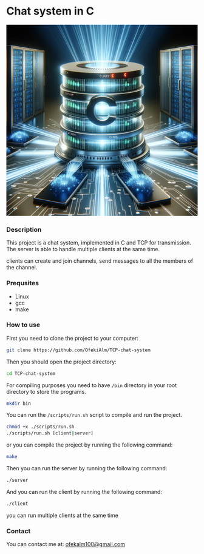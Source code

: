 # Chat system in C
![Project logo](/assets/project_logo.png)

### Description
This project is a chat system, implemented in C and TCP for transmission.
The server is able to handle multiple clients at the same time.

clients can create and join channels, send messages to all the members of the channel. 

### Prequsites
- Linux
- gcc
- make

### How to use
First you need to clone the project to your computer:
```bash
git clone https://github.com/OfekiAlm/TCP-chat-system
```
Then you should open the project directory:
```bash
cd TCP-chat-system
```

For compiling purposes you need to have `/bin` directory in your root directory to store the programs.
```bash
mkdir bin
```

You can run the `/scripts/run.sh` script to compile and run the project.
```bash
chmod +x ./scripts/run.sh
./scripts/run.sh [client|server]
```

or you can compile the project by running the following command:
```bash
make
```
Then you can run the server by running the following command:
```bash
./server
```
And you can run the client by running the following command:
```bash
./client
```
you can run multiple clients at the same time

### Contact
You can contact me at: [ofekalm100@gmail.com](mailto:ofekalm100@gmail.com)